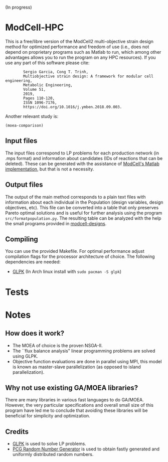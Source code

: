 (In progress)

# ModCell-HPC
This is a free/libre version of the ModCell2 multi-objective strain design method for optimized performance and freedom of use (i.e., does not depend on proprietary programs such as Matlab to run, which among other advantages allows you to run the program on any HPC resources). If you use any part of this software please cite:
~~~
        Sergio Garcia, Cong T. Trinh,
        Multiobjective strain design: A framework for modular cell engineering,
        Metabolic Engineering,
        Volume 51,
        2019,
        Pages 110-120,
        ISSN 1096-7176,
        https://doi.org/10.1016/j.ymben.2018.09.003.
~~~

Another relevant study  is:
~~~
(moea-comparison)
~~~

## Input files
The input files correspond to LP problems for each production network (in .mps format) and information about candidates (IDs of reactions that can be deleted). These can be generated with the assistance of [ModCell's Matlab implementation](https://github.com/TrinhLab/ModCell2), but that is not a necessity.

## Output files
The output of the main method corresponds to a plain text files with information about each individual in the Population (design variables, design objectives, etc). This file can be converted into a table that only preserves Pareto optimal solutions and is useful for further analysis using the program `src/formatpopulation.py`. The resulting table can be analyzed with the help the small programs provided in [modcell-designs](https://github.com/TrinhLab/modcell-designs/tree/master/src).

## Compiling
You can use the provided Makefile. For optimal performance adjust compilation flags for the processor architecture of choice. The following dependencies are needed:
- [GLPK](https://www.gnu.org/software/glpk/) (In Arch linux install with `sudo pacman -S glpk`)

# Tests

# Notes

## How does it work?
- The MOEA of choice is the proven NSGA-II.
- The ``flux balance analysis" linear programming problems are solved using GLPK.
- Objective function evaluations are done in parallel using MPI, this model is known as master-slave parallelization (as opposed to island parallelization).

## Why not use existing GA/MOEA libraries?
There are many libraries in various fast languages to do GA/MOEA. However, the very particular specifications and overall small size of this program have led me to conclude that avoiding these libraries will be beneficial for simplicity and optimization.

## Credits
- [GLPK](https://www.gnu.org/software/glpk/) is used to solve LP problems.
- [PCG Random Number Generator](http://www.pcg-random.org/) is used to obtain fastly generated and uniformly distributed random numbers.

